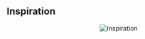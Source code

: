 Inspiration
------------------------
<p align="center">
  <img src="https://github.com/agileseph/automated-testing-concepts/raw/master/spice/language_mix/Java_+_Scala_Trip/JavaPlusScala.jpg" alt="Inspiration"/>
</p>
